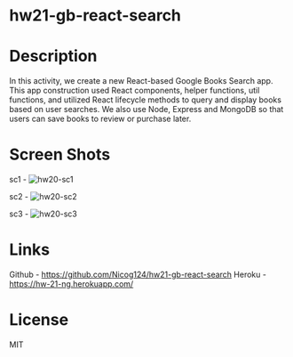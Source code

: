 # hw21-gb-react-search

# Description 
In this activity, we create a new React-based Google Books Search app. This app construction used React components, helper functions, util functions, and utilized React lifecycle methods to query and display books based on user searches. We also use Node, Express and MongoDB so that users can save books to review or purchase later.

# Screen Shots
sc1 - ![hw20-sc1](https://user-images.githubusercontent.com/78495603/119918890-45cb7400-bf37-11eb-9f38-0e2686f16a84.png)

sc2 - ![hw20-sc2](https://user-images.githubusercontent.com/78495603/119918902-49f79180-bf37-11eb-90bb-226604df9b25.png)

sc3 - ![hw20-sc3](https://user-images.githubusercontent.com/78495603/119918909-4d8b1880-bf37-11eb-93d2-74f9c93f7491.png)

# Links
Github - https://github.com/Nicog124/hw21-gb-react-search
Heroku - https://hw-21-ng.herokuapp.com/

# License 
MIT
